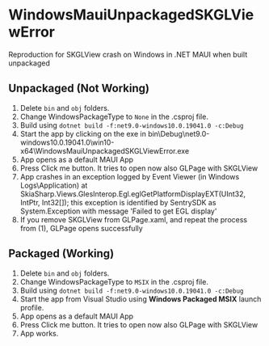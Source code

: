 # WindowsMauiUnpackagedSKGLViewError
Reproduction for SKGLView crash on Windows in .NET MAUI when built unpackaged

## Unpackaged (Not Working)

1. Delete `bin` and `obj` folders.
2. Change WindowsPackageType to `None` in the .csproj file.
3. Build using `dotnet build -f:net9.0-windows10.0.19041.0 -c:Debug`
4. Start the app by clicking on the exe in bin\Debug\net9.0-windows10.0.19041.0\win10-x64\WindowsMauiUnpackagedSKGLViewError.exe
5. App opens as a default MAUI App
6. Press Click me button. It tries to open now also GLPage with SKGLView
7. App crashes in an exception logged by Event Viewer (in Windows Logs\Application) at SkiaSharp.Views.GlesInterop.Egl.eglGetPlatformDisplayEXT(UInt32, IntPtr, Int32[]); this exception is identified by SentrySDK as System.Exception with message 'Failed to get EGL display'
8. If you remove SKGLView from GLPage.xaml, and repeat the process from (1), GLPage opens successfully

## Packaged (Working)

1. Delete `bin` and `obj` folders.
2. Change WindowsPackageType to `MSIX` in the .csproj file.
3. Build using `dotnet build -f:net9.0-windows10.0.19041.0 -c:Debug`
4. Start the app from Visual Studio using **Windows Packaged MSIX** launch profile.
5. App opens as a default MAUI App
6. Press Click me button. It tries to open now also GLPage with SKGLView
7. App works.